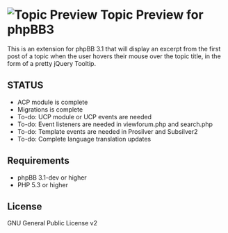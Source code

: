 ![Topic Preview](http://orcamx.vlexofree.com/forum/images/search.png "Topic Preview") Topic Preview for phpBB3
========================

This is an extension for phpBB 3.1 that will display an excerpt from the first post of a topic when the user hovers their mouse over the topic title, in the form of a pretty jQuery Tooltip.

STATUS
------
* ACP module is complete
* Migrations is complete
* To-do: UCP module or UCP events are needed
* To-do: Event listeners are needed in viewforum.php and search.php
* To-do: Template events are needed in Prosilver and Subsilver2
* To-do: Complete language translation updates

Requirements
------------

* phpBB 3.1-dev or higher
* PHP 5.3 or higher

License
-------

GNU General Public License v2